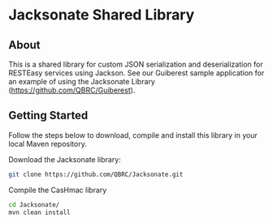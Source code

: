 Jacksonate Shared Library
===============

About
-----
This is a shared library for custom JSON serialization and deserialization for RESTEasy services using Jackson.  See our Guiberest sample application for an example of using the Jacksonate Library (https://github.com/QBRC/Guiberest). 

Getting Started
---------------

Follow the steps below to download, compile and install this library in your local Maven repository.

Download the Jacksonate library:
```bash
git clone https://github.com/QBRC/Jacksonate.git
```

Compile the CasHmac library
```bash
cd Jacksonate/
mvn clean install  
```
